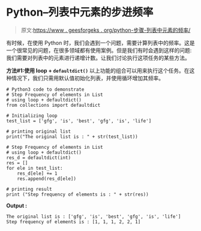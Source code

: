 # Python–列表中元素的步进频率

> 原文:[https://www . geesforgeks . org/python-步骤-列表中元素的频率/](https://www.geeksforgeeks.org/python-step-frequency-of-elements-in-list/)

有时候，在使用 Python 时，我们会遇到一个问题，需要计算列表中的频率。这是一个很常见的问题，在很多领域都有使用案例。但是我们有时会遇到这样的问题:我们需要对列表中的元素进行递增计数。让我们讨论执行这项任务的某些方法。

**方法#1:使用 loop + `defaultdict()`**
以上功能的组合可以用来执行这个任务。在这种情况下，我们只需用默认值初始化列表，并使用循环增加其频率。

```
# Python3 code to demonstrate 
# Step Frequency of elements in List
# using loop + defaultdict()
from collections import defaultdict

# Initializing loop 
test_list = ['gfg', 'is', 'best', 'gfg', 'is', 'life']

# printing original list 
print("The original list is : " + str(test_list))

# Step Frequency of elements in List
# using loop + defaultdict()
res_d = defaultdict(int)
res = []
for ele in test_list:
    res_d[ele] += 1
    res.append(res_d[ele])

# printing result 
print ("Step frequency of elements is : " + str(res))
```

**Output :**

```
The original list is : ['gfg', 'is', 'best', 'gfg', 'is', 'life']
Step frequency of elements is : [1, 1, 1, 2, 2, 1]

```